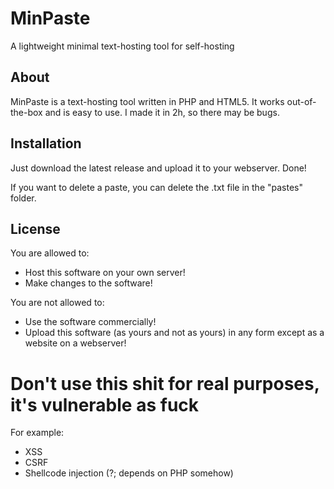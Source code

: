 # MinPaste
A lightweight minimal text-hosting tool for self-hosting

## About
MinPaste is a text-hosting tool written in PHP and HTML5. It works out-of-the-box and is easy to use. I made it in 2h, so there may be bugs.

## Installation
Just download the latest release and upload it to your webserver. Done!

If you want to delete a paste, you can delete the .txt file in the "pastes" folder.

## License
You are allowed to:
 - Host this software on your own server!
 - Make changes to the software!

You are not allowed to:
 - Use the software commercially!
 - Upload this software (as yours and not as yours) in any form except as a website on a webserver!


# Don't use this shit for real purposes, it's vulnerable as fuck
For example:
 - XSS
 - CSRF
 - Shellcode injection (?; depends on PHP somehow)

